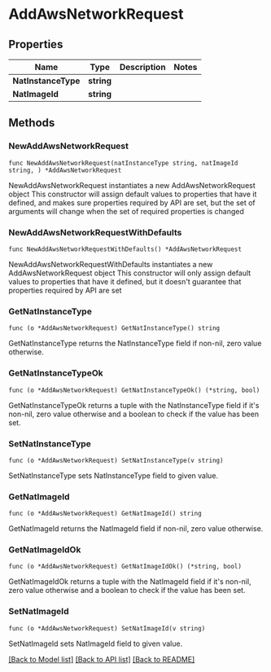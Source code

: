 # AddAwsNetworkRequest

## Properties

Name | Type | Description | Notes
------------ | ------------- | ------------- | -------------
**NatInstanceType** | **string** |  | 
**NatImageId** | **string** |  | 

## Methods

### NewAddAwsNetworkRequest

`func NewAddAwsNetworkRequest(natInstanceType string, natImageId string, ) *AddAwsNetworkRequest`

NewAddAwsNetworkRequest instantiates a new AddAwsNetworkRequest object
This constructor will assign default values to properties that have it defined,
and makes sure properties required by API are set, but the set of arguments
will change when the set of required properties is changed

### NewAddAwsNetworkRequestWithDefaults

`func NewAddAwsNetworkRequestWithDefaults() *AddAwsNetworkRequest`

NewAddAwsNetworkRequestWithDefaults instantiates a new AddAwsNetworkRequest object
This constructor will only assign default values to properties that have it defined,
but it doesn't guarantee that properties required by API are set

### GetNatInstanceType

`func (o *AddAwsNetworkRequest) GetNatInstanceType() string`

GetNatInstanceType returns the NatInstanceType field if non-nil, zero value otherwise.

### GetNatInstanceTypeOk

`func (o *AddAwsNetworkRequest) GetNatInstanceTypeOk() (*string, bool)`

GetNatInstanceTypeOk returns a tuple with the NatInstanceType field if it's non-nil, zero value otherwise
and a boolean to check if the value has been set.

### SetNatInstanceType

`func (o *AddAwsNetworkRequest) SetNatInstanceType(v string)`

SetNatInstanceType sets NatInstanceType field to given value.


### GetNatImageId

`func (o *AddAwsNetworkRequest) GetNatImageId() string`

GetNatImageId returns the NatImageId field if non-nil, zero value otherwise.

### GetNatImageIdOk

`func (o *AddAwsNetworkRequest) GetNatImageIdOk() (*string, bool)`

GetNatImageIdOk returns a tuple with the NatImageId field if it's non-nil, zero value otherwise
and a boolean to check if the value has been set.

### SetNatImageId

`func (o *AddAwsNetworkRequest) SetNatImageId(v string)`

SetNatImageId sets NatImageId field to given value.



[[Back to Model list]](../README.md#documentation-for-models) [[Back to API list]](../README.md#documentation-for-api-endpoints) [[Back to README]](../README.md)


